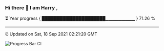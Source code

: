 ### Hi there 👋 I am Harry , 

⏳ Year progress { █████████████████████▁▁▁▁▁▁▁▁▁ } 71.26 %

---

⏰ Updated on Sat, 18 Sep 2021 02:21:20 GMT

![Progress Bar CI](https://github.com/duykhang68/duykhang68/workflows/Progress%20Bar%20CI/badge.svg)
